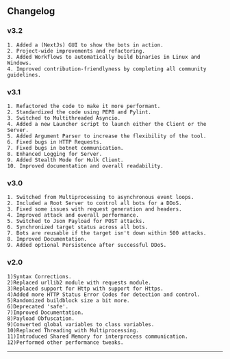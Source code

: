 ## Changelog
### v3.2
    1. Added a (NextJs) GUI to show the bots in action.
    2. Project-wide improvements and refactoring.
    3. Added Workflows to automatically build binaries in Linux and Windows.
    4. Improved contribution-friendlyness by completing all community guidelines.

### v3.1
    1. Refactored the code to make it more performant.
    2. Standardized the code using PEP8 and Pylint.
    3. Switched to Multithreaded Asyncio.
    4. Added a new Launcher script to launch either the Client or the Server.
    5. Added Argument Parser to increase the flexibility of the tool.
    6. Fixed bugs in HTTP Requests.
    7. Fixed bugs in botnet communication.
    8. Enhanced Logging for Server.
    9. Added Stealth Mode for Hulk Client.
    10. Improved documentation and overall readability.

### v3.0
    1. Switched from Multiprocessing to asynchronous event loops.
    2. Included a Root Server to control all bots for a DDoS.
    3. Fixed some issues with request generation and headers.
    4. Improved attack and overall performance.
    5. Switched to Json Payload for POST attacks.
    6. Synchronized target status across all bots.
    7. Bots are reusable if the target isn't down within 500 attacks.
    8. Improved Documentation.
    9. Added optional Persistence after successful DDoS.
### v2.0
    1)Syntax Corrections.
    2)Replaced urllib2 module with requests module.
    3)Replaced support for Http with support for Https.
    4)Added more HTTP Status Error Codes for detection and control.
    5)Randomized buildblock size a bit more.
    6)Deprecated 'safe'.
    7)Improved Documentation.
    8)Payload Obfuscation.
    9)Converted global variables to class variables.
    10)Replaced Threading with Multiprocessing.
    11)Introduced Shared Memory for interprocess communication. 
    12)Performed other performance tweaks.

-------------------------------------------------------------------------------------------------
